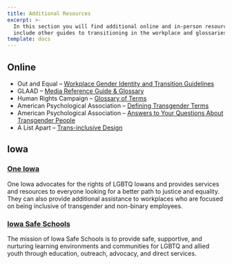 ```yaml
---
title: Additional Resources
excerpt: >-
  In this section you will find additional online and in-person resources regarding transgender and non-binary topics. Helpful items
  include other guides to transitioning in the workplace and glossaries of common terms.
template: docs
---
```


## Online

- Out and Equal &ndash; [Workplace Gender Identity and Transition Guidelines](https://outandequal.org/wp-content/uploads/2016/09/Transition-Guidelines-Full-Edition.pdf)
- GLAAD &ndash; [Media Reference Guide & Glossary](https://www.glaad.org/reference/transgender)
- Human Rights Campaign &ndash; [Glossary of Terms](https://www.hrc.org/resources/glossary-of-terms)
- American Psychological Association &ndash; [Defining Transgender Terms](https://www.apa.org/monitor/2018/09/ce-corner-glossary)
- American Psychological Association &ndash; [Answers to Your Questions About Transgender People](https://www.apa.org/topics/lgbt/transgender)
- A List Apart &ndash; [Trans-inclusive Design](https://alistapart.com/article/trans-inclusive-design/)

## Iowa

### [One Iowa](https://oneiowa.org/)

One Iowa advocates for the rights of LGBTQ Iowans and provides services and resources to everyone looking for a better path to
justice and equality. They can also provide additional assistance to workplaces who are focused on being inclusive of transgender
and non-binary employees.

### [Iowa Safe Schools](https://www.iowasafeschools.org/)

The mission of Iowa Safe Schools is to provide safe, supportive, and nurturing learning environments and communities for LGBTQ
and allied youth through education, outreach, advocacy, and direct services.
